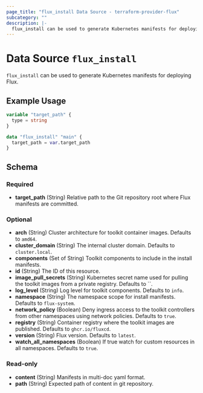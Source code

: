 ```yaml
---
page_title: "flux_install Data Source - terraform-provider-flux"
subcategory: ""
description: |-
  flux_install can be used to generate Kubernetes manifests for deploying Flux.
---
```


# Data Source `flux_install`

`flux_install` can be used to generate Kubernetes manifests for deploying Flux.

## Example Usage

```terraform
variable "target_path" {
  type = string
}

data "flux_install" "main" {
  target_path = var.target_path
}
```

## Schema

### Required

- **target_path** (String) Relative path to the Git repository root where Flux manifests are committed.

### Optional

- **arch** (String) Cluster architecture for toolkit container images. Defaults to `amd64`.
- **cluster_domain** (String) The internal cluster domain. Defaults to `cluster.local`.
- **components** (Set of String) Toolkit components to include in the install manifests.
- **id** (String) The ID of this resource.
- **image_pull_secrets** (String) Kubernetes secret name used for pulling the toolkit images from a private registry. Defaults to ``.
- **log_level** (String) Log level for toolkit components. Defaults to `info`.
- **namespace** (String) The namespace scope for install manifests. Defaults to `flux-system`.
- **network_policy** (Boolean) Deny ingress access to the toolkit controllers from other namespaces using network policies. Defaults to `true`.
- **registry** (String) Container registry where the toolkit images are published. Defaults to `ghcr.io/fluxcd`.
- **version** (String) Flux version. Defaults to `latest`.
- **watch_all_namespaces** (Boolean) If true watch for custom resources in all namespaces. Defaults to `true`.

### Read-only

- **content** (String) Manifests in multi-doc yaml format.
- **path** (String) Expected path of content in git repository.


